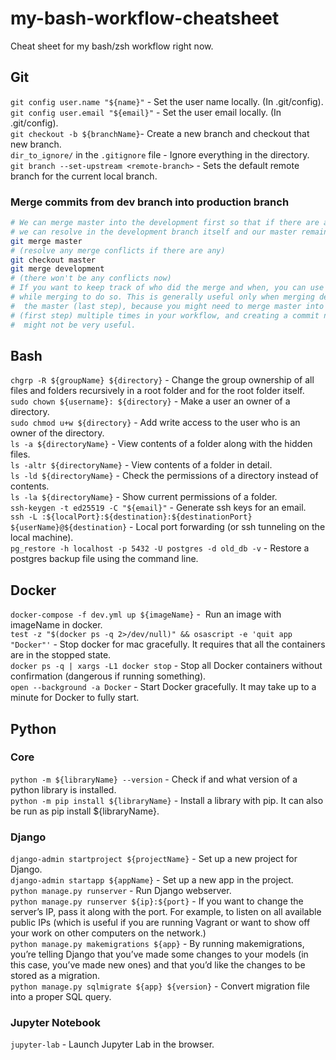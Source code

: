 # my-bash-workflow-cheatsheet
Cheat sheet for my bash/zsh workflow right now.
## Git
```git config user.name "${name}"``` - Set the user name locally. (In .git/config).  
```git config user.email "${email}"``` - Set the user email locally. (In .git/config).  
```git checkout -b ${branchName}```- Create a new branch and checkout that new branch.  
```dir_to_ignore/``` in the `.gitignore` file - Ignore everything in the directory.  
```git branch --set-upstream <remote-branch>``` - Sets the default remote branch for the current local branch.  
### Merge commits from dev branch into production branch
```bash
# We can merge master into the development first so that if there are any conflicts, 
# we can resolve in the development branch itself and our master remains clean.
git merge master
# (resolve any merge conflicts if there are any)
git checkout master
git merge development 
# (there won't be any conflicts now)
# If you want to keep track of who did the merge and when, you can use --no-ff flag 
# while merging to do so. This is generally useful only when merging development into
#  the master (last step), because you might need to merge master into development 
# (first step) multiple times in your workflow, and creating a commit node for these
#  might not be very useful.
```
## Bash
```chgrp -R ${groupName} ${directory}``` - Change the group ownership of all files and folders recursively in a root folder and for the root folder itself.  
```sudo chown ${username}: ${directory}``` - Make a user an owner of a directory.  
```sudo chmod u+w ${directory}``` - Add write access to the user who is an owner of the directory.  
```ls -a ${directoryName}``` - View contents of a folder along with the hidden files.  
```ls -altr ${directoryName}``` - View contents of a folder in detail.  
```ls -ld ${directoryName}``` - Check the permissions of a directory instead of contents.  
```ls -la ${directoryName}``` - Show current permissions of a folder.  
```ssh-keygen -t ed25519 -C "${email}"``` - Generate ssh keys for an email.  
```ssh -L :${localPort}:${destination}:${destinationPort} ${userName}@${destination}``` - Local port forwarding (or ssh tunneling on the local machine).  
```pg_restore -h localhost -p 5432 -U postgres -d old_db -v``` - Restore a postgres backup file using the command line.  
## Docker
```docker-compose -f dev.yml up ${imageName}``` -  Run an image with imageName in docker.  
```test -z "$(docker ps -q 2>/dev/null)" && osascript -e 'quit app "Docker"'``` - Stop docker for mac gracefully. It requires that all the containers are in the stopped state.  
```docker ps -q | xargs -L1 docker stop``` - Stop all Docker containers without confirmation (dangerous if running something).  
```open --background -a Docker``` - Start Docker gracefully. It may take up to a minute for Docker to fully start.  
## Python
### Core
```python -m ${libraryName} --version``` - Check if and what version of a python library is installed.  
```python -m pip install ${libraryName}``` - Install a library with pip. It can also be run as pip install ${libraryName}.  
### Django
```django-admin startproject ${projectName}``` - Set up a new project for Django.  
```django-admin startapp ${appName}``` - Set up a new app in the project.  
```python manage.py runserver``` - Run Django webserver.  
```python manage.py runserver ${ip}:${port}``` - If you want to change the server’s IP, pass it along with the port. For example, to listen on all available public IPs (which is useful if you are running Vagrant or want to show off your work on other computers on the network.)  
```python manage.py makemigrations ${app}``` - By running makemigrations, you’re telling Django that you’ve made some changes to your models (in this case, you’ve made new ones) and that you’d like the changes to be stored as a migration.  
```python manage.py sqlmigrate ${app} ${version}``` - Convert migration file into a proper SQL query.  
### Jupyter Notebook
```jupyter-lab``` - Launch Jupyter Lab in the browser.  